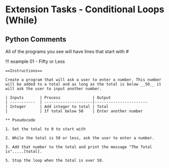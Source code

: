 # Extension Tasks - Conditional Loops (While)

## Python Comments

All of the programs you see will have lines that start with #

!!! example 01 - Fifty or Less

    ==Instructions==

    Create a program that will ask a user to enter a number. This number will be added to a total and as long as the total is below __50__ it will ask the user to input another number.

    | Inputs       | Process              | Output
    | -----------  | ---------------------|-----------------------
    | Integer      | Add integer to total | Total
    |              | If total below 50    | Enter another number

    ** Pseudocode

    1. Set the total to 0 to start with
   
    2. While the total is 50 or less, ask the user to enter a number.
   
    3. Add that number to the total and print the message "The Total is".....[total].
   
    5. Stop the loop when the total is over 50.
	
